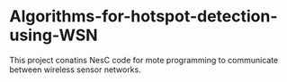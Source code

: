 # Algorithms-for-hotspot-detection-using-WSN
This project conatins NesC code for mote programming to communicate between wireless sensor networks. 
